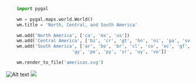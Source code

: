 ```python
   
    import pygal

    wm = pygal.maps.world.World()
    wm.title = 'North, Central, and South America'

    wm.add('North America', ['ca', 'mx', 'us'])
    wm.add('Central America', ['bz', 'cr', 'gt', 'hn', 'ni', 'pa', 'sv'])
    wm.add('South America', ['ar', 'bo', 'br', 'cl', 'co', 'ec', 'gf',
                         'gy', 'pe', 'py', 'sr', 'uy', 've'])

    wm.render_to_file('americas.svg')
```
![Alt text](./controllers_brief.svg)
<img src="./controllers_brief.svg">

